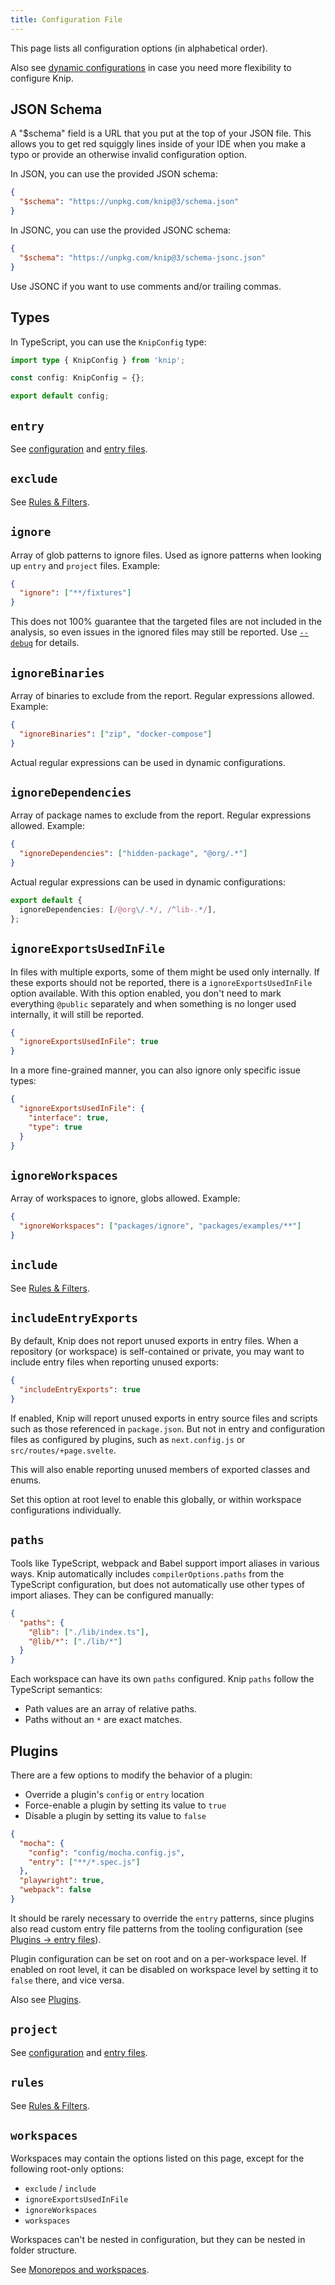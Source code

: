 ```yaml
---
title: Configuration File
---
```


This page lists all configuration options (in alphabetical order).

Also see [dynamic configurations][1] in case you need more flexibility to
configure Knip.

## JSON Schema

A "$schema" field is a URL that you put at the top of your JSON file. This
allows you to get red squiggly lines inside of your IDE when you make a typo or
provide an otherwise invalid configuration option.

In JSON, you can use the provided JSON schema:

```json title="knip.json"
{
  "$schema": "https://unpkg.com/knip@3/schema.json"
}
```

In JSONC, you can use the provided JSONC schema:

```json title="knip.jsonc"
{
  "$schema": "https://unpkg.com/knip@3/schema-jsonc.json"
}
```

Use JSONC if you want to use comments and/or trailing commas.

## Types

In TypeScript, you can use the `KnipConfig` type:

```ts title="knip.ts"
import type { KnipConfig } from 'knip';

const config: KnipConfig = {};

export default config;
```

## `entry`

See [configuration][2] and [entry files][3].

## `exclude`

See [Rules & Filters][4].

## `ignore`

Array of glob patterns to ignore files. Used as ignore patterns when looking up
`entry` and `project` files. Example:

```json title="knip.json"
{
  "ignore": ["**/fixtures"]
}
```

This does not 100% guarantee that the targeted files are not included in the
analysis, so even issues in the ignored files may still be reported. Use
[`--debug`][5] for details.

## `ignoreBinaries`

Array of binaries to exclude from the report. Regular expressions allowed.
Example:

```json title="knip.json"
{
  "ignoreBinaries": ["zip", "docker-compose"]
}
```

Actual regular expressions can be used in dynamic configurations.

## `ignoreDependencies`

Array of package names to exclude from the report. Regular expressions allowed.
Example:

```json title="knip.json"
{
  "ignoreDependencies": ["hidden-package", "@org/.*"]
}
```

Actual regular expressions can be used in dynamic configurations:

```ts title="knip.ts"
export default {
  ignoreDependencies: [/@org\/.*/, /^lib-.*/],
};
```

## `ignoreExportsUsedInFile`

In files with multiple exports, some of them might be used only internally. If
these exports should not be reported, there is a `ignoreExportsUsedInFile`
option available. With this option enabled, you don't need to mark everything
`@public` separately and when something is no longer used internally, it will
still be reported.

```json title="knip.json"
{
  "ignoreExportsUsedInFile": true
}
```

In a more fine-grained manner, you can also ignore only specific issue types:

```json title="knip.json"
{
  "ignoreExportsUsedInFile": {
    "interface": true,
    "type": true
  }
}
```

## `ignoreWorkspaces`

Array of workspaces to ignore, globs allowed. Example:

```json title="knip.json"
{
  "ignoreWorkspaces": ["packages/ignore", "packages/examples/**"]
}
```

## `include`

See [Rules & Filters][4].

## `includeEntryExports`

By default, Knip does not report unused exports in entry files. When a
repository (or workspace) is self-contained or private, you may want to include
entry files when reporting unused exports:

```json title="knip.json"
{
  "includeEntryExports": true
}
```

If enabled, Knip will report unused exports in entry source files and scripts
such as those referenced in `package.json`. But not in entry and configuration
files as configured by plugins, such as `next.config.js` or
`src/routes/+page.svelte`.

This will also enable reporting unused members of exported classes and enums.

Set this option at root level to enable this globally, or within workspace
configurations individually.

## `paths`

Tools like TypeScript, webpack and Babel support import aliases in various ways.
Knip automatically includes `compilerOptions.paths` from the TypeScript
configuration, but does not automatically use other types of import aliases.
They can be configured manually:

```json title="knip.json"
{
  "paths": {
    "@lib": ["./lib/index.ts"],
    "@lib/*": ["./lib/*"]
  }
}
```

Each workspace can have its own `paths` configured. Knip `paths` follow the
TypeScript semantics:

- Path values are an array of relative paths.
- Paths without an `*` are exact matches.

## Plugins

There are a few options to modify the behavior of a plugin:

- Override a plugin's `config` or `entry` location
- Force-enable a plugin by setting its value to `true`
- Disable a plugin by setting its value to `false`

```json title="knip.json"
{
  "mocha": {
    "config": "config/mocha.config.js",
    "entry": ["**/*.spec.js"]
  },
  "playwright": true,
  "webpack": false
}
```

It should be rarely necessary to override the `entry` patterns, since plugins
also read custom entry file patterns from the tooling configuration (see
[Plugins → entry files][6]).

Plugin configuration can be set on root and on a per-workspace level. If enabled
on root level, it can be disabled on workspace level by setting it to `false`
there, and vice versa.

Also see [Plugins][7].

## `project`

See [configuration][2] and [entry files][3].

## `rules`

See [Rules & Filters][4].

## `workspaces`

Workspaces may contain the options listed on this page, except for the following
root-only options:

- `exclude` / `include`
- `ignoreExportsUsedInFile`
- `ignoreWorkspaces`
- `workspaces`

Workspaces can't be nested in configuration, but they can be nested in folder
structure.

See [Monorepos and workspaces][8].

[1]: ../reference/dynamic-configuration.mdx
[2]: ../overview/configuration.md
[3]: ../explanations/entry-files.md
[4]: ../features/rules-and-filters.md#filters
[5]: ../guides/troubleshooting.md#issues-reported-by-knip
[6]: ../explanations/plugins.md#entry-files
[7]: ../explanations/plugins.md
[8]: ../features/monorepos-and-workspaces.md

